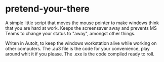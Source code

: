 # pretend-your-there
A simple little script that moves the mouse pointer to make windows think that you are hard at work.  Keeps the screensaver away and prevents MS Teams to change your status to "away", amongst other things.

Writen in AutoIt, to keep the windows workstation alive while working on other computers.
The .au3 file is the code for your convenience, play around whit it if you please.  The .exe is the code compiled ready to roll.
